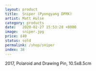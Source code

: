 ```yaml
---
layout: product
title:  Sniper (Pyongyang DPRK)
artist: Matt Hulse
category: products
date:   2020-02-27 15:53:28 +0000
image:  sniper.jpg
price: £40
status: sold
permalink: /shop/sniper
index: 38
---
```

2017, Polaroid and Drawing Pin, 10.5x8.5cm
